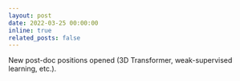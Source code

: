 ```yaml
---
layout: post
date: 2022-03-25 00:00:00
inline: true
related_posts: false
---
```


New post-doc positions opened (3D Transformer, weak-supervised learning, etc.).
